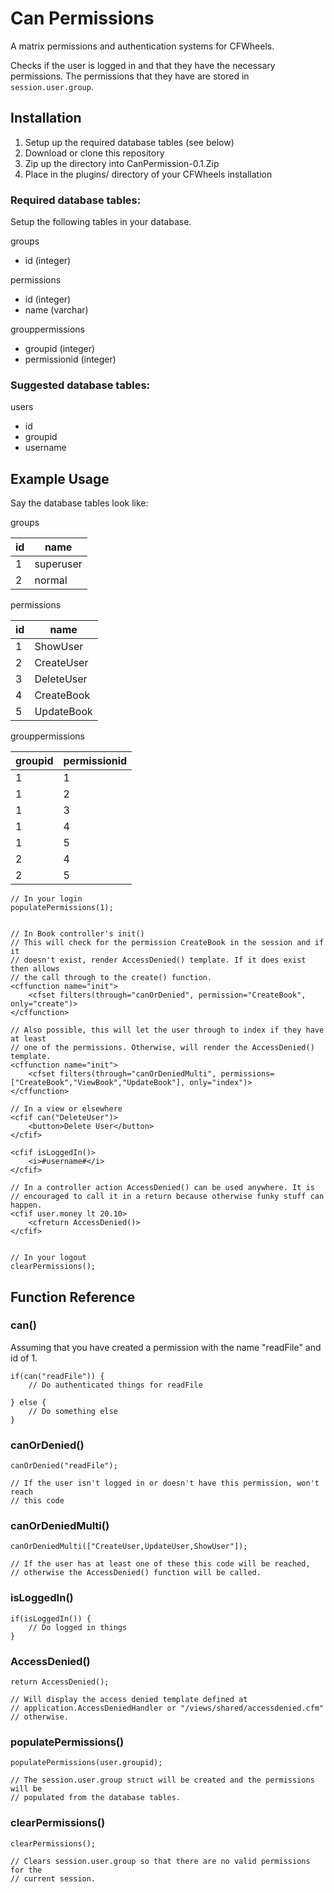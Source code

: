 # Can Permissions

A matrix permissions and authentication systems for CFWheels.

Checks if the user is logged in and that they have the necessary permissions.
The permissions that they have are stored in `session.user.group`.

## Installation

1. Setup up the required database tables (see below)
2. Download or clone this repository
3. Zip up the directory into CanPermission-0.1.Zip
4. Place in the plugins/ directory of your CFWheels installation

### Required database tables:

Setup the following tables in your database.

groups
  - id (integer)

permissions
  - id (integer)
  - name (varchar)

grouppermissions
  - groupid (integer)
  - permissionid (integer)

### Suggested database tables:

users
  - id
  - groupid
  - username

## Example Usage

Say the database tables look like:

groups

| id | name |
| --- | --- |  
| 1 | superuser |
| 2 | normal |


permissions

|id | name|
| --- | --- |
|1 | ShowUser|
|2 | CreateUser|
|3 | DeleteUser|
|4 | CreateBook|
|5 | UpdateBook|

grouppermissions

| groupid | permissionid |
| ------- | ------------ |
| 1 | 1 |
| 1 | 2 |
| 1 | 3 |
| 1 | 4 |
| 1 | 5 |
| 2 | 4 |
| 2 | 5 |

```
// In your login
populatePermissions(1);


// In Book controller's init()
// This will check for the permission CreateBook in the session and if it
// doesn't exist, render AccessDenied() template. If it does exist then allows  
// the call through to the create() function.
<cffunction name="init">
    <cfset filters(through="canOrDenied", permission="CreateBook", only="create")>
</cffunction>

// Also possible, this will let the user through to index if they have at least
// one of the permissions. Otherwise, will render the AccessDenied() template.
<cffunction name="init">
    <cfset filters(through="canOrDeniedMulti", permissions=["CreateBook","ViewBook","UpdateBook"], only="index")>
</cffunction>

// In a view or elsewhere
<cfif can("DeleteUser")>
    <button>Delete User</button>
</cfif>

<cfif isLoggedIn()>
    <i>#username#</i>
</cfif>

// In a controller action AccessDenied() can be used anywhere. It is
// encouraged to call it in a return because otherwise funky stuff can happen.
<cfif user.money lt 20.10>
    <cfreturn AccessDenied()>
</cfif>


// In your logout
clearPermissions();

```

## Function Reference

### can()

Assuming that you have created a permission with the name "readFile" and id of 1.

```
if(can("readFile")) {
    // Do authenticated things for readFile

} else {
    // Do something else
}
```

### canOrDenied()

```
canOrDenied("readFile");

// If the user isn't logged in or doesn't have this permission, won't reach
// this code
```

### canOrDeniedMulti()

```
canOrDeniedMulti(["CreateUser,UpdateUser,ShowUser"]);

// If the user has at least one of these this code will be reached,
// otherwise the AccessDenied() function will be called.
```

### isLoggedIn()

```
if(isLoggedIn()) {
    // Do logged in things
}
```

### AccessDenied()

```
return AccessDenied();

// Will display the access denied template defined at
// application.AccessDeniedHandler or "/views/shared/accessdenied.cfm"
// otherwise.
```

### populatePermissions()

```
populatePermissions(user.groupid);

// The session.user.group struct will be created and the permissions will be
// populated from the database tables.

```

### clearPermissions()

```
clearPermissions();

// Clears session.user.group so that there are no valid permissions for the
// current session.

```
